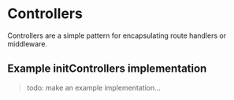 # Controllers

Controllers are a simple pattern for encapsulating route handlers or middleware.

## Example initControllers implementation

> todo: make an example implementation...
